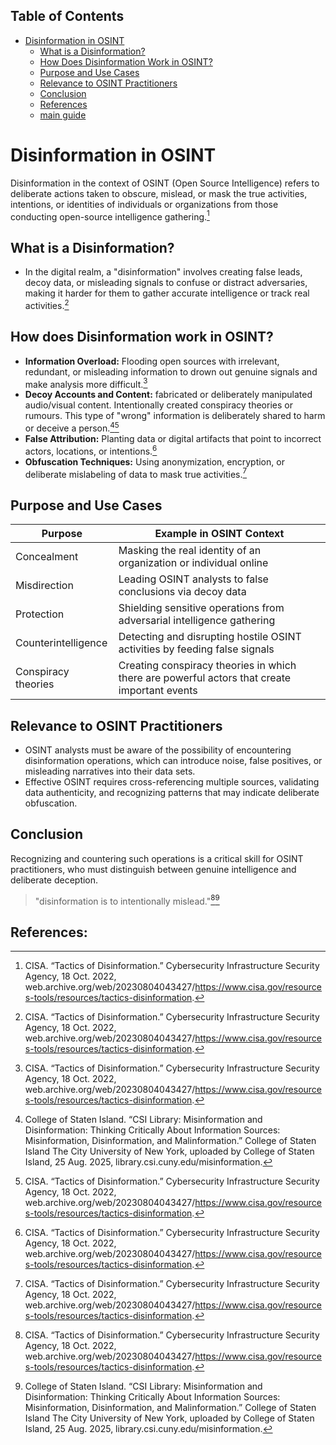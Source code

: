 ## Table of Contents

- [Disinformation in OSINT](#disinformation-in-osint)
  - [What is a Disinformation?](#what-is-a-disinformation)
  - [How Does Disinformation Work in OSINT?](#how-does-disinformation-work-in-osint)
  - [Purpose and Use Cases](#purpose-and-use-cases)
  - [Relevance to OSINT Practitioners](#relevance-to-osint-practitioners)
  - [Conclusion](#conclusion)
  - [References](#references)
  - [main guide](../README.md)

# Disinformation in OSINT

Disinformation in the context of OSINT (Open Source Intelligence) refers to deliberate actions taken to obscure, mislead, or mask the true activities, intentions, or identities of individuals or organizations from those conducting open-source intelligence gathering.[^cisa_disinfo]

## **What is a Disinformation?**
* In the digital realm, a "disinformation" involves creating false leads, decoy data, or misleading signals to confuse or distract adversaries, making it harder for them to gather accurate intelligence or track real activities.[^cisa_disinfo]

## **How does Disinformation work in OSINT?**

* **Information Overload:** Flooding open sources with irrelevant, redundant, or misleading information to drown out genuine signals and make analysis more difficult.[^cisa_disinfo]
* **Decoy Accounts and Content:** fabricated or deliberately manipulated audio/visual content. Intentionally created conspiracy theories or rumours. This type of "wrong" information is deliberately shared to harm or deceive a person.[^misinformation][^cisa_disinfo]
* **False Attribution:** Planting data or digital artifacts that point to incorrect actors, locations, or intentions.[^cisa_disinfo]
* **Obfuscation Techniques:** Using anonymization, encryption, or deliberate mislabeling of data to mask true activities.[^cisa_disinfo]

## **Purpose and Use Cases**

| Purpose             | Example in OSINT Context                                                   |
| ------------------- | -------------------------------------------------------------------------- |
| Concealment         | Masking the real identity of an organization or individual online          |
| Misdirection        | Leading OSINT analysts to false conclusions via decoy data                 |
| Protection          | Shielding sensitive operations from adversarial intelligence gathering     |
| Counterintelligence | Detecting and disrupting hostile OSINT activities by feeding false signals |
| Conspiracy theories | Creating conspiracy theories in which there are powerful actors that create important events |

## **Relevance to OSINT Practitioners**

* OSINT analysts must be aware of the possibility of encountering disinformation operations, which can introduce noise, false positives, or misleading narratives into their data sets.
* Effective OSINT requires cross-referencing multiple sources, validating data authenticity, and recognizing patterns that may indicate deliberate obfuscation.

## **Conclusion**

Recognizing and countering such operations is a critical skill for OSINT practitioners, who must distinguish between genuine intelligence and deliberate deception.

> "disinformation is to intentionally mislead."[^cisa_disinfo][^misinformation]

## References:

[^cisa_disinfo]: CISA. “Tactics of Disinformation.” Cybersecurity Infrastructure Security Agency, 18 Oct. 2022, web.archive.org/web/20230804043427/https://www.cisa.gov/resources-tools/resources/tactics-disinformation.

[^misinformation]: College of Staten Island. “CSI Library: Misinformation and Disinformation: Thinking Critically About Information Sources: Misinformation, Disinformation, and Malinformation.” College of Staten Island The City University of New York, uploaded by College of Staten Island, 25 Aug. 2025, library.csi.cuny.edu/misinformation.